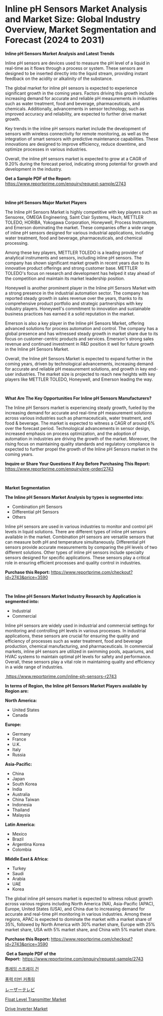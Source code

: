 <p><h1>Inline pH Sensors Market Analysis and Market Size: Global Industry Overview, Market Segmentation and Forecast (2024 to 2031)</h1></p><p><strong>Inline pH Sensors Market Analysis and Latest Trends</strong></p>
<p><p>Inline pH sensors are devices used to measure the pH level of a liquid in real-time as it flows through a process or system. These sensors are designed to be inserted directly into the liquid stream, providing instant feedback on the acidity or alkalinity of the substance.</p><p>The global market for inline pH sensors is expected to experience significant growth in the coming years. Factors driving this growth include increasing demand for accurate and reliable pH measurements in industries such as water treatment, food and beverage, pharmaceuticals, and chemicals. Additionally, advancements in sensor technology, such as improved accuracy and reliability, are expected to further drive market growth.</p><p>Key trends in the inline pH sensors market include the development of sensors with wireless connectivity for remote monitoring, as well as the integration of smart sensors with predictive maintenance capabilities. These innovations are designed to improve efficiency, reduce downtime, and optimize processes in various industries.</p><p>Overall, the inline pH sensors market is expected to grow at a CAGR of 9.20% during the forecast period, indicating strong potential for growth and development in the industry.</p></p>
<p><strong>Get a Sample PDF of the Report:&nbsp;</strong> <a href="https://www.reportprime.com/enquiry/request-sample/2743">https://www.reportprime.com/enquiry/request-sample/2743</a></p>
<p>&nbsp;</p>
<p><strong>Inline pH Sensors Major Market Players</strong></p>
<p><p>The Inline pH Sensors Market is highly competitive with key players such as Sensorex, OMEGA Engineering, Saint Clair Systems, Hach, METTLER TOLEDO, HORIBA, Yokogawa Corporation, Honeywell, Process Instruments, and Emerson dominating the market. These companies offer a wide range of inline pH sensors designed for various industrial applications, including water treatment, food and beverage, pharmaceuticals, and chemical processing.</p><p>Among these key players, METTLER TOLEDO is a leading provider of analytical instruments and sensors, including inline pH sensors. The company has shown significant market growth in recent years due to its innovative product offerings and strong customer base. METTLER TOLEDO's focus on research and development has helped it stay ahead of the competition and maintain its market leadership position.</p><p>Honeywell is another prominent player in the Inline pH Sensors Market with a strong presence in the industrial automation sector. The company has reported steady growth in sales revenue over the years, thanks to its comprehensive product portfolio and strategic partnerships with key industry players. Honeywell's commitment to innovation and sustainable business practices has earned it a solid reputation in the market.</p><p>Emerson is also a key player in the Inline pH Sensors Market, offering advanced solutions for process automation and control. The company has a global presence and has witnessed steady growth in market share due to its focus on customer-centric products and services. Emerson's strong sales revenue and continued investment in R&D position it well for future growth in the Inline pH Sensors Market.</p><p>Overall, the Inline pH Sensors Market is expected to expand further in the coming years, driven by technological advancements, increasing demand for accurate and reliable pH measurement solutions, and growth in key end-user industries. The market size is projected to reach new heights with key players like METTLER TOLEDO, Honeywell, and Emerson leading the way.</p></p>
<p>&nbsp;</p>
<p><strong>What Are The Key Opportunities For Inline pH Sensors Manufacturers?</strong></p>
<p><p>The Inline pH Sensors market is experiencing steady growth, fueled by the increasing demand for accurate and real-time pH measurement solutions across various industries such as pharmaceuticals, water treatment, and food & beverage. The market is expected to witness a CAGR of around 6% over the forecast period. Technological advancements in sensor design, increased emphasis on process optimization, and the adoption of automation in industries are driving the growth of the market. Moreover, the rising focus on maintaining quality standards and regulatory compliance is expected to further propel the growth of the Inline pH Sensors market in the coming years.</p></p>
<p><strong>Inquire or Share Your Questions If Any Before Purchasing This Report:</strong> <a href="https://www.reportprime.com/enquiry/pre-order/2743">https://www.reportprime.com/enquiry/pre-order/2743</a></p>
<p>&nbsp;</p>
<p><strong>Market Segmentation</strong></p>
<p><strong>The Inline pH Sensors Market Analysis by types is segmented into:</strong></p>
<p><ul><li>Combination pH Sensors</li><li>Differential pH Sensors</li><li>Others</li></ul></p>
<p><p>Inline pH sensors are used in various industries to monitor and control pH levels in liquid solutions. There are different types of inline pH sensors available in the market. Combination pH sensors are versatile sensors that can measure both pH and temperature simultaneously. Differential pH sensors provide accurate measurements by comparing the pH levels of two different solutions. Other types of inline pH sensors include specialty sensors designed for specific applications. These sensors play a critical role in ensuring efficient processes and quality control in industries.</p></p>
<p><strong>Purchase this Report:&nbsp;</strong><a href="https://www.reportprime.com/checkout?id=2743&price=3590">https://www.reportprime.com/checkout?id=2743&price=3590</a></p>
<p>&nbsp;</p>
<p><strong>The Inline pH Sensors Market Industry Research by Application is segmented into:</strong></p>
<p><ul><li>Industrial</li><li>Commercial</li></ul></p>
<p><p>Inline pH sensors are widely used in industrial and commercial settings for monitoring and controlling pH levels in various processes. In industrial applications, these sensors are crucial for ensuring the quality and efficiency of processes such as water treatment, food and beverage production, chemical manufacturing, and pharmaceuticals. In commercial markets, inline pH sensors are utilized in swimming pools, aquariums, and HVAC systems to maintain optimal pH levels for safety and performance. Overall, these sensors play a vital role in maintaining quality and efficiency in a wide range of industries.</p></p>
<p><a href="https://www.reportprime.com/inline-ph-sensors-r2743">&nbsp;https://www.reportprime.com/inline-ph-sensors-r2743</a></p>
<p><strong>In terms of Region, the Inline pH Sensors Market Players available by Region are:</strong></p>
<p>
    <p> <strong> North America: </strong>
        <ul>
            <li>United States</li>
            <li>Canada</li>
        </ul>
        </p> 
    <p> <strong> Europe: </strong>
        <ul>
            <li>Germany</li>
            <li>France</li>
            <li>U.K.</li>
            <li>Italy</li>
            <li>Russia</li>
        </ul>
        </p> 
    <p> <strong> Asia-Pacific: </strong>
        <ul>
            <li>China</li>
            <li>Japan</li>
            <li>South Korea</li>
            <li>India</li>
            <li>Australia</li>
            <li>China Taiwan</li>
            <li>Indonesia</li>
            <li>Thailand</li>
            <li>Malaysia</li>
        </ul>
        </p> 
    <p> <strong> Latin America: </strong>
        <ul>
            <li>Mexico</li>
            <li>Brazil</li>
            <li>Argentina Korea</li>
            <li>Colombia</li>
        </ul>
        </p> 
    <p> <strong> Middle East & Africa: </strong>
        <ul>
            <li>Turkey</li>
            <li>Saudi</li>
            <li>Arabia</li>
            <li>UAE</li>
            <li>Korea</li>
        </ul>
    </p>
    </p>
<p><p>The global inline pH sensors market is expected to witness robust growth across various regions including North America (NA), Asia-Pacific (APAC), Europe, United States (USA), and China due to increasing demand for accurate and real-time pH monitoring in various industries. Among these regions, APAC is expected to dominate the market with a market share of 35%, followed by North America with 30% market share, Europe with 25% market share, USA with 5% market share, and China with 5% market share.</p></p>
<p><strong>Purchase this Report: </strong><a href="https://www.reportprime.com/checkout?id=2743&price=3590">https://www.reportprime.com/checkout?id=2743&price=3590</a></p>
<p>&nbsp;<strong>Get a Sample PDF of the Report:&nbsp;&nbsp;</strong><a href="https://www.reportprime.com/enquiry/request-sample/2743">https://www.reportprime.com/enquiry/request-sample/2743</a></p>
<p><strong></strong></p>
<p><p><a href="https://github.com/camron674/Market-Research-Report-List-1/blob/main/826229169402.md">플레임 스프레이 건</a></p><p><a href="https://github.com/BrettWeberrt8767765/Market-Research-Report-List-1/blob/main/707195169401.md">풍력 터빈 커플링</a></p><p><a href="https://github.com/hilmi-2a/Market-Research-Report-List-1/blob/main/306800472523.md">レーザーテレビ</a></p><p><a href="https://github.com/jerrycopelandthomaswsqd8q/Market-Research-Report-List-2/blob/main/float-level-transmitter-market.md">Float Level Transmitter Market</a></p><p><a href="https://github.com/brenzgnarento/Market-Research-Report-List-2/blob/main/drive-inverter-market.md">Drive Inverter Market</a></p></p>